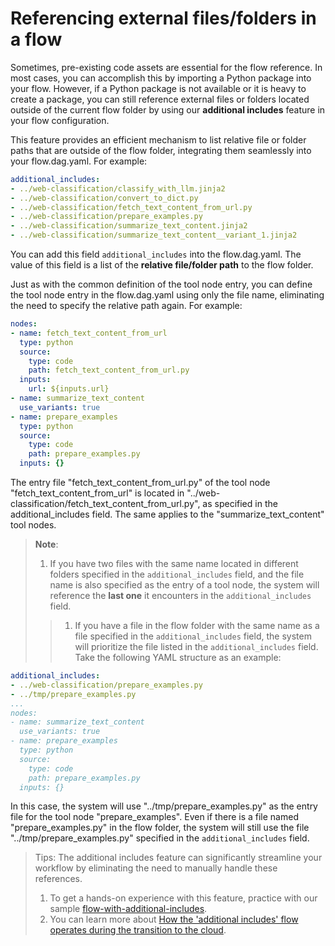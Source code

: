 # Referencing external files/folders in a flow

Sometimes, pre-existing code assets are essential for the flow reference. In most cases, you can accomplish this by importing a Python package into your flow. However, if a Python package is not available or it is heavy to create a package, you can still reference external files or folders located outside of the current flow folder by using our **additional includes** feature in your flow configuration.

This feature provides an efficient mechanism to list relative file or folder paths that are outside of the flow folder, integrating them seamlessly into your flow.dag.yaml. For example:

```yaml
additional_includes:
- ../web-classification/classify_with_llm.jinja2
- ../web-classification/convert_to_dict.py
- ../web-classification/fetch_text_content_from_url.py
- ../web-classification/prepare_examples.py
- ../web-classification/summarize_text_content.jinja2
- ../web-classification/summarize_text_content__variant_1.jinja2
```

You can add this field `additional_includes` into the flow.dag.yaml. The value of this field is a list of the **relative file/folder path** to the flow folder.

Just as with the common definition of the tool node entry, you can define the tool node entry in the flow.dag.yaml using only the file name, eliminating the need to specify the relative path again. For example:

```yaml
nodes:
- name: fetch_text_content_from_url
  type: python
  source:
    type: code
    path: fetch_text_content_from_url.py
  inputs:
    url: ${inputs.url}
- name: summarize_text_content
  use_variants: true
- name: prepare_examples
  type: python
  source:
    type: code
    path: prepare_examples.py
  inputs: {}
```

The entry file "fetch_text_content_from_url.py" of the tool node "fetch_text_content_from_url" is located in "../web-classification/fetch_text_content_from_url.py", as specified in the additional_includes field. The same applies to the "summarize_text_content" tool nodes.

> **Note**:
>
> 1. If you have two files with the same name located in different folders specified in the `additional_includes` field, and the file name is also specified as the entry of a tool node, the system will reference the **last one** it encounters in the `additional_includes` field.
> > 1. If you have a file in the flow folder with the same name as a file specified in the `additional_includes` field, the system will prioritize the file listed in the `additional_includes` field.
Take the following YAML structure as an example:

```yaml
additional_includes:
- ../web-classification/prepare_examples.py
- ../tmp/prepare_examples.py
...
nodes:
- name: summarize_text_content
  use_variants: true
- name: prepare_examples
  type: python
  source:
    type: code
    path: prepare_examples.py
  inputs: {}
``` 

In this case, the system will use "../tmp/prepare_examples.py" as the entry file for the tool node "prepare_examples". Even if there is a file named "prepare_examples.py" in the flow folder, the system will still use the file "../tmp/prepare_examples.py" specified in the `additional_includes` field.

> Tips:
> The additional includes feature can significantly streamline your workflow by eliminating the need to manually handle these references.
> 1. To get a hands-on experience with this feature, practice with our sample [flow-with-additional-includes](https://github.com/microsoft/promptflow/tree/main/examples/flows/standard/flow-with-additional-includes).
> 1. You can learn more about [How the 'additional includes' flow operates during the transition to the cloud](../../cloud/azureai/quick-start.md#run-snapshot-of-the-flow-with-additional-includes).
